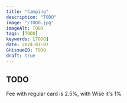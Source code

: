 ```yaml
---
title: "Camping"
description: "TODO"
image: "/TODO.jpg"
imageAlt: TODO
tags: [TODO]
keywords: [TODO]
date: 2024-01-07
GHissueID: TODO
draft: true
---
```


## TODO

Fee with regular card is 2.5%, with Wise it's 1%
